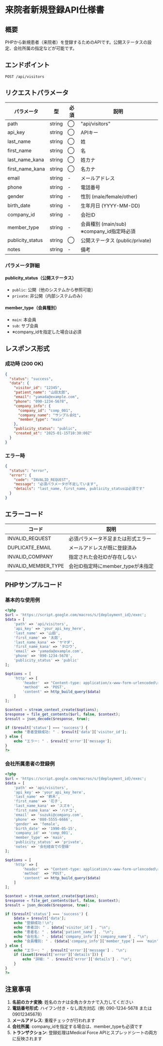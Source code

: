 # 来院者新規登録API仕様書

## 概要
PHPから新規患者（来院者）を登録するためのAPIです。公開ステータスの設定、会社所属の指定などが可能です。

## エンドポイント
```
POST /api/visitors
```

## リクエストパラメータ

| パラメータ | 型 | 必須 | 説明 |
|-----------|-----|------|------|
| path | string | ◯ | "api/visitors" |
| api_key | string | ◯ | APIキー |
| last_name | string | ◯ | 姓 |
| first_name | string | ◯ | 名 |
| last_name_kana | string | ◯ | 姓カナ |
| first_name_kana | string | ◯ | 名カナ |
| email | string | - | メールアドレス |
| phone | string | - | 電話番号 |
| gender | string | - | 性別 (male/female/other) |
| birth_date | string | - | 生年月日 (YYYY-MM-DD) |
| company_id | string | - | 会社ID |
| member_type | string | - | 会員種別 (main/sub) ※company_id指定時必須 |
| publicity_status | string | ◯ | 公開ステータス (public/private) |
| notes | string | - | 備考 |

### パラメータ詳細

#### publicity_status（公開ステータス）
- `public`: 公開（他のシステムから参照可能）
- `private`: 非公開（内部システムのみ）

#### member_type（会員種別）
- `main`: 本会員
- `sub`: サブ会員
- ※company_idを指定した場合は必須

## レスポンス形式

### 成功時 (200 OK)
```json
{
  "status": "success",
  "data": {
    "visitor_id": "12345",
    "patient_name": "山田太郎",
    "email": "yamada@example.com",
    "phone": "090-1234-5678",
    "company_info": {
      "company_id": "comp_001",
      "company_name": "サンプル会社",
      "member_type": "main"
    },
    "publicity_status": "public",
    "created_at": "2025-01-15T10:30:00Z"
  }
}
```

### エラー時
```json
{
  "status": "error",
  "error": {
    "code": "INVALID_REQUEST",
    "message": "必須パラメータが不足しています",
    "details": "last_name, first_name, publicity_statusは必須です"
  }
}
```

## エラーコード

| コード | 説明 |
|--------|------|
| INVALID_REQUEST | 必須パラメータ不足または形式エラー |
| DUPLICATE_EMAIL | メールアドレスが既に登録済み |
| INVALID_COMPANY | 指定された会社IDが存在しない |
| INVALID_MEMBER_TYPE | 会社ID指定時にmember_typeが未指定 |

## PHPサンプルコード

### 基本的な使用例
```php
<?php
$url = 'https://script.google.com/macros/s/{deployment_id}/exec';
$data = [
    'path' => 'api/visitors',
    'api_key' => 'your_api_key_here',
    'last_name' => '山田',
    'first_name' => '太郎',
    'last_name_kana' => 'ヤマダ',
    'first_name_kana' => 'タロウ',
    'email' => 'yamada@example.com',
    'phone' => '090-1234-5678',
    'publicity_status' => 'public'
];

$options = [
    'http' => [
        'header'  => "Content-type: application/x-www-form-urlencoded\r\n",
        'method'  => 'POST',
        'content' => http_build_query($data)
    ]
];

$context = stream_context_create($options);
$response = file_get_contents($url, false, $context);
$result = json_decode($response, true);

if ($result['status'] === 'success') {
    echo "患者登録成功: " . $result['data']['visitor_id'];
} else {
    echo "エラー: " . $result['error']['message'];
}
?>
```

### 会社所属患者の登録例
```php
<?php
$url = 'https://script.google.com/macros/s/{deployment_id}/exec';
$data = [
    'path' => 'api/visitors',
    'api_key' => 'your_api_key_here',
    'last_name' => '鈴木',
    'first_name' => '花子',
    'last_name_kana' => 'スズキ',
    'first_name_kana' => 'ハナコ',
    'email' => 'suzuki@company.com',
    'phone' => '080-5555-6666',
    'gender' => 'female',
    'birth_date' => '1990-05-15',
    'company_id' => 'comp_001',
    'member_type' => 'main',
    'publicity_status' => 'private',
    'notes' => '会社経由での登録'
];

$options = [
    'http' => [
        'header'  => "Content-type: application/x-www-form-urlencoded\r\n",
        'method'  => 'POST',
        'content' => http_build_query($data)
    ]
];

$context = stream_context_create($options);
$response = file_get_contents($url, false, $context);
$result = json_decode($response, true);

if ($result['status'] === 'success') {
    $data = $result['data'];
    echo "登録成功！\n";
    echo "患者ID: " . $data['visitor_id'] . "\n";
    echo "患者名: " . $data['patient_name'] . "\n";
    echo "会社名: " . $data['company_info']['company_name'] . "\n";
    echo "会員種別: " . ($data['company_info']['member_type'] === 'main' ? '本会員' : 'サブ会員') . "\n";
} else {
    echo "エラー: " . $result['error']['message'] . "\n";
    if (isset($result['error']['details'])) {
        echo "詳細: " . $result['error']['details'] . "\n";
    }
}
?>
```

## 注意事項

1. **名前のカナ変換**: 姓名のカナは全角カタカナで入力してください
2. **電話番号形式**: ハイフン付き・なし両方対応（例: 090-1234-5678 または 09012345678）
3. **メールアドレス**: 重複チェックが行われます
4. **会社所属**: company_idを指定する場合は、member_typeも必須です
5. **トランザクション**: 登録処理はMedical Force APIとスプレッドシートの両方に反映されます